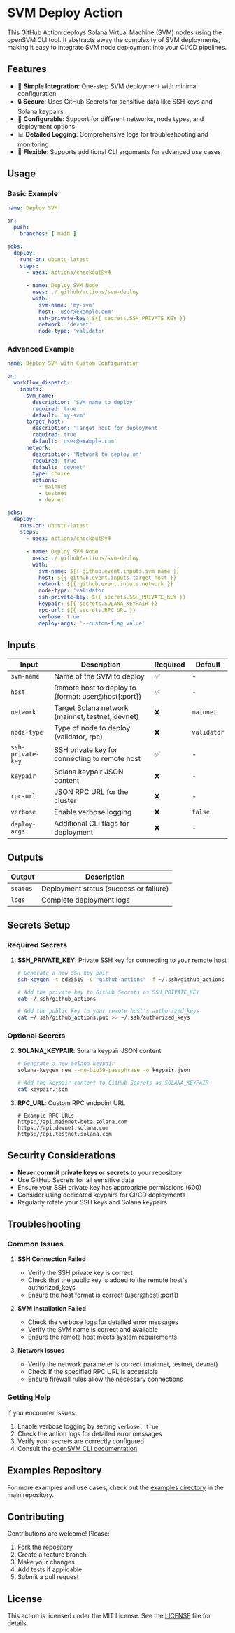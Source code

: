 # SVM Deploy Action

This GitHub Action deploys Solana Virtual Machine (SVM) nodes using the openSVM CLI tool. It abstracts away the complexity of SVM deployments, making it easy to integrate SVM node deployment into your CI/CD pipelines.

## Features

- 🚀 **Simple Integration**: One-step SVM deployment with minimal configuration
- 🔒 **Secure**: Uses GitHub Secrets for sensitive data like SSH keys and Solana keypairs
- 🎯 **Configurable**: Support for different networks, node types, and deployment options
- 📊 **Detailed Logging**: Comprehensive logs for troubleshooting and monitoring
- 🔄 **Flexible**: Supports additional CLI arguments for advanced use cases

## Usage

### Basic Example

```yaml
name: Deploy SVM

on:
  push:
    branches: [ main ]

jobs:
  deploy:
    runs-on: ubuntu-latest
    steps:
      - uses: actions/checkout@v4
      
      - name: Deploy SVM Node
        uses: ./.github/actions/svm-deploy
        with:
          svm-name: 'my-svm'
          host: 'user@example.com'
          ssh-private-key: ${{ secrets.SSH_PRIVATE_KEY }}
          network: 'devnet'
          node-type: 'validator'
```

### Advanced Example

```yaml
name: Deploy SVM with Custom Configuration

on:
  workflow_dispatch:
    inputs:
      svm_name:
        description: 'SVM name to deploy'
        required: true
        default: 'my-svm'
      target_host:
        description: 'Target host for deployment'
        required: true
        default: 'user@example.com'
      network:
        description: 'Network to deploy on'
        required: true
        default: 'devnet'
        type: choice
        options:
          - mainnet
          - testnet
          - devnet

jobs:
  deploy:
    runs-on: ubuntu-latest
    steps:
      - uses: actions/checkout@v4
      
      - name: Deploy SVM Node
        uses: ./.github/actions/svm-deploy
        with:
          svm-name: ${{ github.event.inputs.svm_name }}
          host: ${{ github.event.inputs.target_host }}
          network: ${{ github.event.inputs.network }}
          node-type: 'validator'
          ssh-private-key: ${{ secrets.SSH_PRIVATE_KEY }}
          keypair: ${{ secrets.SOLANA_KEYPAIR }}
          rpc-url: ${{ secrets.RPC_URL }}
          verbose: true
          deploy-args: '--custom-flag value'
```

## Inputs

| Input | Description | Required | Default |
|-------|-------------|----------|---------|
| `svm-name` | Name of the SVM to deploy | ✅ | - |
| `host` | Remote host to deploy to (format: user@host[:port]) | ✅ | - |
| `network` | Target Solana network (mainnet, testnet, devnet) | ❌ | `mainnet` |
| `node-type` | Type of node to deploy (validator, rpc) | ❌ | `validator` |
| `ssh-private-key` | SSH private key for connecting to remote host | ✅ | - |
| `keypair` | Solana keypair JSON content | ❌ | - |
| `rpc-url` | JSON RPC URL for the cluster | ❌ | - |
| `verbose` | Enable verbose logging | ❌ | `false` |
| `deploy-args` | Additional CLI flags for deployment | ❌ | - |

## Outputs

| Output | Description |
|--------|-------------|
| `status` | Deployment status (success or failure) |
| `logs` | Complete deployment logs |

## Secrets Setup

### Required Secrets

1. **SSH_PRIVATE_KEY**: Private SSH key for connecting to your remote host
   ```bash
   # Generate a new SSH key pair
   ssh-keygen -t ed25519 -C "github-actions" -f ~/.ssh/github_actions
   
   # Add the private key to GitHub Secrets as SSH_PRIVATE_KEY
   cat ~/.ssh/github_actions
   
   # Add the public key to your remote host's authorized_keys
   cat ~/.ssh/github_actions.pub >> ~/.ssh/authorized_keys
   ```

### Optional Secrets

2. **SOLANA_KEYPAIR**: Solana keypair JSON content
   ```bash
   # Generate a new Solana keypair
   solana-keygen new --no-bip39-passphrase -o keypair.json
   
   # Add the keypair content to GitHub Secrets as SOLANA_KEYPAIR
   cat keypair.json
   ```

3. **RPC_URL**: Custom RPC endpoint URL
   ```
   # Example RPC URLs
   https://api.mainnet-beta.solana.com
   https://api.devnet.solana.com
   https://api.testnet.solana.com
   ```

## Security Considerations

- **Never commit private keys or secrets** to your repository
- Use GitHub Secrets for all sensitive data
- Ensure your SSH private key has appropriate permissions (600)
- Consider using dedicated keypairs for CI/CD deployments
- Regularly rotate your SSH keys and Solana keypairs

## Troubleshooting

### Common Issues

1. **SSH Connection Failed**
   - Verify the SSH private key is correct
   - Check that the public key is added to the remote host's authorized_keys
   - Ensure the host format is correct (user@host[:port])

2. **SVM Installation Failed**
   - Check the verbose logs for detailed error messages
   - Verify the SVM name is correct and available
   - Ensure the remote host meets system requirements

3. **Network Issues**
   - Verify the network parameter is correct (mainnet, testnet, devnet)
   - Check if the specified RPC URL is accessible
   - Ensure firewall rules allow the necessary connections

### Getting Help

If you encounter issues:

1. Enable verbose logging by setting `verbose: true`
2. Check the action logs for detailed error messages
3. Verify your secrets are correctly configured
4. Consult the [openSVM CLI documentation](https://github.com/openSVM/osvm-cli)

## Examples Repository

For more examples and use cases, check out the [examples directory](../../../examples/) in the main repository.

## Contributing

Contributions are welcome! Please:

1. Fork the repository
2. Create a feature branch
3. Make your changes
4. Add tests if applicable
5. Submit a pull request

## License

This action is licensed under the MIT License. See the [LICENSE](../../../LICENSE) file for details.